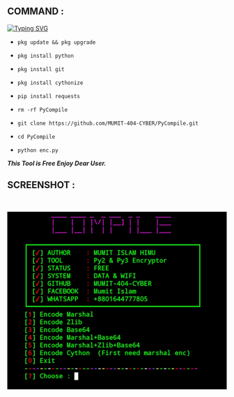## COMMAND :

[![Typing SVG](https://readme-typing-svg.demolab.com?font=Fira+Code&pause=1000&color=FF2C10&background=31FF9400&width=435&lines=Encrypt+Your+Python+Script+Enjoy%F0%9F%A4%9F)](https://git.io/typing-svg)

* `pkg update && pkg upgrade`

* `pkg install python`

* `pkg install git`

* `pkg install cythonize`

* `pip install requests`

* `rm -rf PyCompile`

* `git clone https://github.com/MUMIT-404-CYBER/PyCompile.git`

* `cd PyCompile`

* `python enc.py`


___This Tool is Free Enjoy Dear User.___</br>

## SCREENSHOT :
<br>
<p align="center">
<img src="__scr__/enc.jpg"/>
</p>
